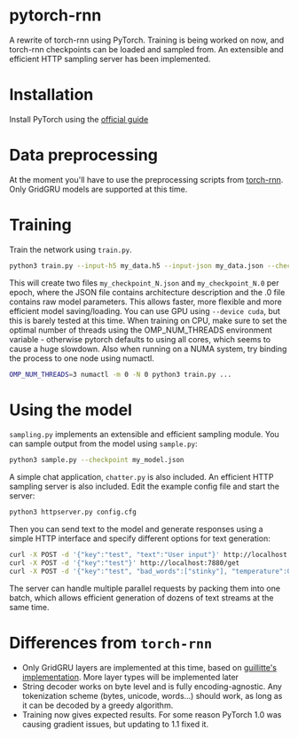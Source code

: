 # pytorch-rnn
A rewrite of torch-rnn using PyTorch. Training is being worked on now, and torch-rnn checkpoints can be loaded and sampled from. An extensible and efficient HTTP sampling server has been implemented.

# Installation
Install PyTorch using the [official guide](https://pytorch.org/get-started/locally/)

# Data preprocessing
At the moment you'll have to use the preprocessing scripts from [torch-rnn](https://github.com/jcjohnson/torch-rnn). Only GridGRU models are supported at this time.

# Training
Train the network using `train.py`.
```bash
python3 train.py --input-h5 my_data.h5 --input-json my_data.json --checkpoint-name my_model
```
This will create two files `my_checkpoint_N.json` and `my_checkpoint_N.0` per epoch, where the JSON file contains architecture description and the .0 file contains raw model parameters. This allows faster, more flexible and more efficient model saving/loading.
You can use GPU using ``--device cuda``, but this is barely tested at this time.
When training on CPU, make sure to set the optimal number of threads using the OMP_NUM_THREADS environment variable - otherwise pytorch defaults to using all cores, which seems to cause a huge slowdown.
Also when running on a NUMA system, try binding the process to one node using numactl.
```bash
OMP_NUM_THREADS=3 numactl -m 0 -N 0 python3 train.py ...
```

# Using the model
`sampling.py` implements an extensible and efficient sampling module.
You can sample output from the model using `sample.py`:
```bash
python3 sample.py --checkpoint my_model.json
```
A simple chat application, `chatter.py` is also included. An efficient HTTP sampling server is also included. Edit the example config file and start the server:
```bash
python3 httpserver.py config.cfg
```
Then you can send text to the model and generate responses using a simple HTTP interface and specify different options for text generation:
```bash
curl -X POST -d '{"key":"test", "text":"User input"}' http://localhost:7880/put
curl -X POST -d '{"key":"test"}' http://localhost:7880/get
curl -X POST -d '{"key":"test", "bad_words":["stinky"], "temperature":0.7, "softlenght_max" : 50}' http://localhost:7880/get
```
The server can handle multiple parallel requests by packing them into one batch, which allows efficient generation of dozens of text streams at the same time.

# Differences from `torch-rnn`
- Only GridGRU layers are implemented at this time, based on [guillitte's implementation](https://github.com/guillitte/torch-rnn/tree/Dev). More layer types will be implemented later
- String decoder works on byte level and is fully encoding-agnostic. Any tokenization scheme (bytes, unicode, words...) should work, as long as it can be decoded by a greedy algorithm.
- Training now gives expected results. For some reason PyTorch 1.0 was causing gradient issues, but updating to 1.1 fixed it.
